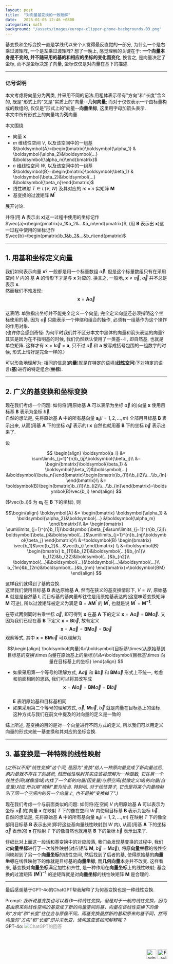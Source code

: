 ```yaml
---
layout: post
title:  "对向量基变换的一致理解"
date:   2025-01-05 12:46 +0800
categories: math
background: "/assets/images/europa-clipper-phone-backgrounds-03.png"
---
```


基变换和坐标变换一直是学线代以来个人觉得最反直觉的一部分, 为什么一个是右乘过渡矩阵, 一个是左乘过渡矩阵? 想了一晚上, 感觉理解的关键在于: **一个向量本身是不变的, 并不随采用的基的和相应的坐标的变化而变化**, 换言之, 是向量决定了坐标, 而不是坐标决定了向量, 坐标仅仅是对向量在基下的描述.

---
### 记号说明

本文考虑将向量分为两类, 并采用不同的记法:用粗体表示带有"方向"和"长度"含义的, 既是"形式上的"又是"实质上的"向量--**几何向量**; 而对于仅仅表示一个由标量构成的数组的, 仅仅是"形式上的"向量--**向量坐标**, 这里用字母加箭头表示.  
本文中所有形式上的向量均为**列**向量.

本文围绕
- 向量 $\boldsymbol{x}$ 
- $m$ 维线性空间 $V$, 以及该空间中的一组基 $\boldsymbol{A}=\begin{bmatrix}\boldsymbol{\alpha_1} & \boldsymbol{\alpha_2}&\boldsymbol{...} &\boldsymbol{\alpha_m}\end{bmatrix}$
- $n$ 维线性空间 $W$, 以及该空间中的一组基 $\boldsymbol{B}=\begin{bmatrix}\boldsymbol{\beta_1} & \boldsymbol{\beta_2}&\boldsymbol{...} &\boldsymbol{\beta_n}\end{bmatrix}$
- 线性映射 $T\in L(V, W)$ 及其对应的 $m\times n$ 实矩阵 $\boldsymbol{M}$  
- 基变换的过渡矩阵 $\boldsymbol{M^\prime}$

展开讨论.  

并将(用 $\boldsymbol{A}$ 表示出 $\boldsymbol{x}$)这一过程中使用的坐标记作 $\vec{a}=\begin{pmatrix}a_1&a_2&...&a_m\end{pmatrix}$, (用 $\boldsymbol{B}$ 表示出 $\boldsymbol{x}$)这一过程中使用的坐标记作 $\vec{b}=\begin{pmatrix}b_1&b_2&...&b_n\end{pmatrix}$

---
## 1. 用基和坐标定义向量

我们如何表示向量 $\boldsymbol{x}$? 一般都是用一个标量数组 $\vec{a}$. 但是这个标量数组只有在采用空间 $V$ 内的 基 $\boldsymbol{A}$ 的情形下才是与 $\boldsymbol{x}$ 对应的. 换言之, 一般地,  $\boldsymbol{x} \neq \vec{a}$, $\vec{a}$ 并不总是表示 $\boldsymbol{x}$.  
然而我们不难发现: 
$$\boldsymbol{x} = \boldsymbol{A}\vec{a}$$  
这表明: 单独指出坐标并不能完全定义一个向量; 完全定义向量还必须指明这个坐标使用的基. 因为 $\vec{a}$ 只能表示一个伸缩和组合的操作, 必须有一组基作为这个操作的作用对象.  
(也许你会感到奇怪: 为何平时我们并不区分本文中黑体的向量和箭头表达的向量? 其实是因为在不指明基的时候, 我们仍然默认使用了一类基--$\boldsymbol{I}$ , 即自然基, 也就是单位矩阵. 这样才有 $\boldsymbol{x} = \boldsymbol{I}\vec{a}=\boldsymbol{a}$, 只不过 $\vec{a}$ 和 $\boldsymbol{a}$ 被写成括号包围的一组数字的时候, 形式上恰好是完全一样的.)

可以形象地理解为: 相同的信息(**向量**)就是在特定的语境(**线性空间**)下对特定的语言(**基**)进行的特定组合(**坐标**).

---
## 2. 广义的基变换和坐标变换

现在我们考虑一个问题: 如何将(用原始基 $\boldsymbol{A}$ 可以表示为坐标 $\vec{a}$ 的)向量 $\boldsymbol{x}$ 使用目标基 $\boldsymbol{B}$ 表示为坐标 $\vec{b}$.  
自然的想法是, 先将原始基 $\boldsymbol{A}$ 中的所有基向量 $\boldsymbol{a_i}(i=1, 2, ..., m)$ 全部用目标基 $\boldsymbol{B}$ 表示出来, 从而(用基 $\boldsymbol{A}$ 下的坐标 $\vec{a}$ 表示的) $\boldsymbol{x}$ 自然也就用基 $\boldsymbol{B}$ 下的坐标 $\vec{b}$ 表示出来了.  

设

$$
\begin{align}
\boldsymbol{a_i} &= \sum\limits_{j=1}^{n}b_{ij}\boldsymbol{\beta_j}\\
&= \begin{bmatrix}\boldsymbol{\beta_1} & \boldsymbol{\beta_2}&\boldsymbol{...} &\boldsymbol{\beta_n}\end{bmatrix}\begin{bmatrix}b_{i1}\\b_{i2}\\...\\b_{in}\end{bmatrix}\\
&= \boldsymbol{B}\begin{bmatrix}b_{i1}\\b_{i2}\\...\\b_{in}\end{bmatrix}=\boldsymbol{B}\vec{b_i}
\end{align}
$$

($\vec{b_i}$ 为 $\boldsymbol{\alpha_i}$ 在 $\boldsymbol{B}$ 下的坐标), 则

$$\begin{align}
\boldsymbol{A} &=
\begin{bmatrix}
\boldsymbol{\alpha_1} & \boldsymbol{\alpha_2}&\boldsymbol{...} &\boldsymbol{\alpha_m}
\end{bmatrix}\\
&=
\begin{bmatrix}
\sum\limits_{j=1}^{n}b_{1j}\boldsymbol{\beta_j}&\sum\limits_{j=1}^{n}b_{2j}\boldsymbol{\beta_j}&\boldsymbol{...}&\sum\limits_{j=1}^{n}b_{nj}\boldsymbol{\beta_j}
\end{bmatrix}\\
&=\boldsymbol{B}
\begin{bmatrix}
\vec{b_1}&\vec{b_2}&...&\vec{b_i}
\end{bmatrix}
\\
&=\boldsymbol{B}
\begin{bmatrix}
b_{11}&b_{21}&\boldsymbol{...}&b_{n1}\\
b_{12}&b_{22}&\boldsymbol{...}&b_{n2}\\
\boldsymbol{...}&\boldsymbol{...}&\boldsymbol{...}&\boldsymbol{...}\\
b_{1m}&b_{2m}&\boldsymbol{...}&b_{nm}
\end{bmatrix}=\boldsymbol{BM}
\end{align}
$$

这样我们就得到了基的变换.  
这里我们使用目标基 $\boldsymbol{B}$ 表达原始基 $\boldsymbol{A}$, 然而在狭义的基变换情形下, $V=W$, 原始基 $\boldsymbol{A}$ 就是是自然基 $\boldsymbol{I}$, 而目标基的基向量却往往是用原始基表达的(这意味着变换矩阵 $\boldsymbol{M}$ 可逆), 所以过渡矩阵被定义为满足 $\boldsymbol{B}=\boldsymbol{AM^\prime}$ 的 $\boldsymbol{M^\prime}$, 也就是说 $\boldsymbol{M^\prime}=\boldsymbol{M^{-1}}$.

在等式两侧同时右乘坐标 $\vec{a}$, 即可得到 $\boldsymbol{x}$ 在基 $\boldsymbol{A}$ 下的定义 $\boldsymbol{x}=\boldsymbol{A}\vec{a}=\boldsymbol{BM}\vec{a}$. 又因为我们已经在基 $\boldsymbol{B}$ 下定义 $\boldsymbol{x}=\boldsymbol{B}\vec{b}$, 故有定义
$$
\boldsymbol{x}=\boldsymbol{A}\vec{a}=\boldsymbol{BM}\vec{a}=\boldsymbol{B}\vec{b}
$$
观察等式, 其中 $\boldsymbol{x}=\boldsymbol{BM}\vec{a}$ 可以理解为

$$\begin{align}
\boldsymbol{向量}&=\boldsymbol{目标基\times(从原始基到目标基的变换\times向量在原始基上的坐标)}\\&=\boldsymbol{目标基\times 向量在目标基上的坐标}
\end{align}
$$

- 如果采用第一个等号的理解方式,  $\boldsymbol{A}\vec{a}$ 和 $\boldsymbol{B}\vec{b}$ 和 $\boldsymbol{BM}\vec{a}$ 形式上不统一, 考虑和前面相同的思路, 我们可以将其改写成
    $$
    \boldsymbol{x}=\boldsymbol{AI}\vec{a}=\boldsymbol{BM}\vec{a}=\boldsymbol{BI}\vec{b}
    $$  
    $\boldsymbol{E}$ 表明原始基和目标基相同 
- 如果采用第二个等号的理解方式,  $\vec{a}$, $\boldsymbol{M}\vec{a}$, $\vec{b}$ 就是向量在目标基上的坐标. 这种方式与我们在前文中提及的对向量的定义是一致的  

综上所述, 基变换的目的是对一个向量进行不同方式的定义, 所以我们可以用定义向量的形式来统一基变换和其对应的坐标变换.

---
## 3. 基变换是一种特殊的线性映射

*(之所以不用"线性变换"这个词, 是因为"变换"给人一种原向量变成了新向量过后, 原向量就不存在了的感觉, 然而线性映射其实应该被理解为一种函数, 它在另一个线性空间(就像值域)内找了一个新的向量(因变量)与原空间(就像定义域)的向量(自变量)对应 所以用"映射"更为恰当. 特别地, 对于线性算子, 它也是将某个向量映射到了同一个空间内的另一个向量上, 也不是被"变换掉了".)*  

现在我们考虑一个与前面类似的问题: 如何将(在空间 $V$ 内用原始基 $\boldsymbol{A}$ 可以表示为坐标 $\vec{a}$ 的)向量 $\boldsymbol{x}$ 在映射 $T$ 下的像在空间 $W$ 内使用目标基 $\boldsymbol{B}$ 表示为坐标 $\vec{b}$.  
自然的想法是, 先将原始基 $\boldsymbol{A}$ 中的所有基向量 $\boldsymbol{a_i}(i=1, 2, ..., m)$ 在映射 $T$ 下的像全部用目标基 $\boldsymbol{B}$ 表示出来(即将这些基向量线性映射到 $W$ 内), 从而(用基 $\boldsymbol{A}$ 下的坐标 $\vec{a}$ 表示的) $\boldsymbol{x}$ 在映射 $T$ 下的像自然也就用基 $\boldsymbol{B}$ 下的坐标 $\vec{b}$ 表示出来了.  

仔细比对上面这一段话和基变换中的对应段落, 我们会发现基变换的过程中, 我们对**向量坐标**进行了一次线性映射(对应矩阵 $\boldsymbol{M}$, $\vec{b}=\boldsymbol{M}\vec{a}$), 将原**向量坐标**的线性空间映射到了另一个**向量坐标**的线性空间, 然后找到了后者的基, 使得原始基的**向量坐标**在线性映射下的像就是目标基的**向量坐标**, 而**几何向量**本身并不改变. 这样看来, 基变换对**向量坐标**满足加性和齐性, 是一种作用在**向量坐标**上的线性映射; 基变换的过渡矩阵 $\boldsymbol{(M^\prime)^{-1}}$ 的逆矩阵就是对**向量坐标**的线性映矩阵 $\boldsymbol{M}$ 是合理的.

---
最后感谢基于GPT-4o的ChatGPT帮我解释了为何基变换也是一种线性变换.  

Prompt: *我听说基变换也可以看作一种线性变换。但是对于一般的线性变换，因为基由原来的线性空间的基变成了新的向量空间的基，向量在该线性变换下的像的“方向”和“长度”往往会与原像不同。而基变换虽然新的基和原来的基不同，然而向量的“方向”和“长度”却并未改变，请问这应该如何解释呢？*  
GPT-4o: 
<img src="/assets/images/GPT-4o'sAnswer.png" alt="ChatGPT的回答" title="ChatGPT的回答" style="opacity:0.5;">

<br><br>
<div style="text-align: right;"><img src="{{ "/assets/images/winterbadge250x250.png" | relative_url }}" alt="winter" width="30" height="30"> <img src="{{ "/assets/images/favicon.svg" | relative_url }}" alt="Favicon" width="30" height="30"></div>